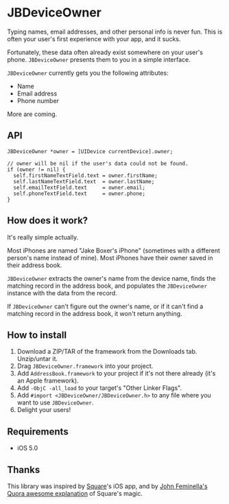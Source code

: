 # JBDeviceOwner

Typing names, email addresses, and other personal info is never fun. This is often your user's first experience with your app, and it sucks.

Fortunately, these data often already exist somewhere on your user's phone. `JBDeviceOwner` presents them to you in a simple interface.

`JBDeviceOwner` currently gets you the following attributes:

- Name
- Email address
- Phone number

More are coming.

## API

``` objc
JBDeviceOwner *owner = [UIDevice currentDevice].owner;

// owner will be nil if the user's data could not be found.
if (owner != nil) {
  self.firstNameTextField.text = owner.firstName;
  self.lastNameTextField.text  = owner.lastName;
  self.emailTextField.text     = owner.email;
  self.phoneTextField.text     = owner.phone;
}
```

## How does it work?

It's really simple actually.

Most iPhones are named "Jake Boxer's iPhone" (sometimes with a different person's name instead of mine). Most iPhones have their owner saved in their address book.

`JBDeviceOwner` extracts the owner's name from the device name, finds the matching record in the address book, and populates the `JBDeviceOwner` instance with the data from the record.

If `JBDeviceOwner` can't figure out the owner's name, or if it can't find a matching record in the address book, it won't return anything.

## How to install

1. Download a ZIP/TAR of the framework from the Downloads tab. Unzip/untar it.
1. Drag `JBDeviceOwner.framework` into your project.
1. Add `AddressBook.framework` to your project if it's not there already (it's an Apple framework).
1. Add `-ObjC -all_load` to your target's "Other Linker Flags".
1. Add `#import <JBDeviceOwner/JBDeviceOwner.h>` to any file where you want to use `JBDeviceOwner`.
1. Delight your users!

## Requirements

- iOS 5.0

## Thanks

This library was inspired by [Square](https://squareup.com/)'s iOS app, and by [John Feminella's Quora awesome explanation](http://www.quora.com/Square-company/How-does-Square-know-my-name-in-their-apps-registration-process) of Square's magic.